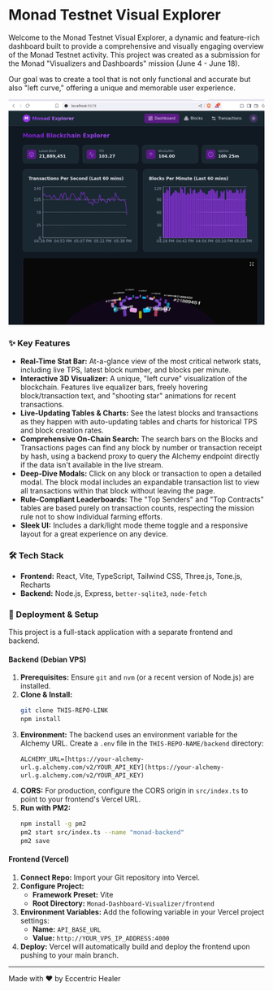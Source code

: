 # Monad Testnet Visual Explorer

Welcome to the Monad Testnet Visual Explorer, a dynamic and feature-rich dashboard built to provide a comprehensive and visually engaging overview of the Monad Testnet activity. This project was created as a submission for the Monad "Visualizers and Dashboards" mission (June 4 - June 18).

Our goal was to create a tool that is not only functional and accurate but also "left curve," offering a unique and memorable user experience.



![Dashboard Screenshot](https://raw.githubusercontent.com/Eccentrichealerbuilds/Monad-Dashboard-Visualizer/refs/heads/Main/Screenshot_20250616-183846.jpg)


### ✨ Key Features

* **Real-Time Stat Bar:** At-a-glance view of the most critical network stats, including live TPS, latest block number, and blocks per minute.
* **Interactive 3D Visualizer:** A unique, "left curve" visualization of the blockchain. Features live equalizer bars, freely hovering block/transaction text, and "shooting star" animations for recent transactions.
* **Live-Updating Tables & Charts:** See the latest blocks and transactions as they happen with auto-updating tables and charts for historical TPS and block creation rates.
* **Comprehensive On-Chain Search:** The search bars on the Blocks and Transactions pages can find any block by number or transaction receipt by hash, using a backend proxy to query the Alchemy endpoint directly if the data isn't available in the live stream.
* **Deep-Dive Modals:** Click on any block or transaction to open a detailed modal. The block modal includes an expandable transaction list to view all transactions within that block without leaving the page.
* **Rule-Compliant Leaderboards:** The "Top Senders" and "Top Contracts" tables are based purely on transaction counts, respecting the mission rule not to show individual farming efforts.
* **Sleek UI:** Includes a dark/light mode theme toggle and a responsive layout for a great experience on any device.

### 🛠️ Tech Stack

* **Frontend:** React, Vite, TypeScript, Tailwind CSS, Three.js, Tone.js, Recharts
* **Backend:** Node.js, Express, `better-sqlite3`, `node-fetch`

### 🚀 Deployment & Setup

This project is a full-stack application with a separate frontend and backend.

#### Backend (Debian VPS)

1.  **Prerequisites:** Ensure `git` and `nvm` (or a recent version of Node.js) are installed.
2.  **Clone & Install:**
    ```bash
    git clone THIS-REPO-LINK
    npm install
    ```
3.  **Environment:** The backend uses an environment variable for the Alchemy URL. Create a `.env` file in the `THIS-REPO-NAME/backend` directory:
    ```
    ALCHEMY_URL=[https://your-alchemy-url.g.alchemy.com/v2/YOUR_API_KEY](https://your-alchemy-url.g.alchemy.com/v2/YOUR_API_KEY)
    ```
4.  **CORS:** For production, configure the CORS origin in `src/index.ts` to point to your frontend's Vercel URL.
5.  **Run with PM2:**
    ```bash
    npm install -g pm2
    pm2 start src/index.ts --name "monad-backend"
    pm2 save
    ```

#### Frontend (Vercel)

1.  **Connect Repo:** Import your Git repository into Vercel.
2.  **Configure Project:**
    * **Framework Preset:** Vite
    * **Root Directory:** `Monad-Dashboard-Visualizer/frontend`
3.  **Environment Variables:** Add the following variable in your Vercel project settings:
    * **Name:** `API_BASE_URL`
    * **Value:** `http://YOUR_VPS_IP_ADDRESS:4000`
4.  **Deploy:** Vercel will automatically build and deploy the frontend upon pushing to your main branch.

---

Made with ❤️ by Eccentric Healer
